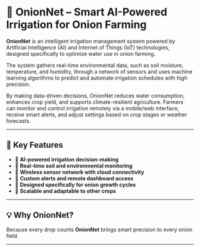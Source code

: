 # 🧠 OnionNet – Smart AI-Powered Irrigation for Onion Farming

**OnionNet** is an intelligent irrigation management system powered by Artificial Intelligence (AI) and Internet of Things (IoT) technologies, designed specifically to optimize water use in onion farming.

The system gathers real-time environmental data, such as soil moisture, temperature, and humidity, through a network of sensors and uses machine learning algorithms to predict and automate irrigation schedules with high precision.

By making data-driven decisions, OnionNet reduces water consumption, enhances crop yield, and supports climate-resilient agriculture. Farmers can monitor and control irrigation remotely via a mobile/web interface, receive smart alerts, and adjust settings based on crop stages or weather forecasts.

---

## 🌟 Key Features

- 🤖 **AI-powered irrigation decision-making**  
- 🌱 **Real-time soil and environmental monitoring**  
- 📡 **Wireless sensor network with cloud connectivity**  
- 🔔 **Custom alerts and remote dashboard access**  
- 🧅 **Designed specifically for onion growth cycles**  
- 🚀 **Scalable and adaptable to other crops**

---

## 💡 Why OnionNet?

Because every drop counts **OnionNet** brings smart precision to every onion field.

---


